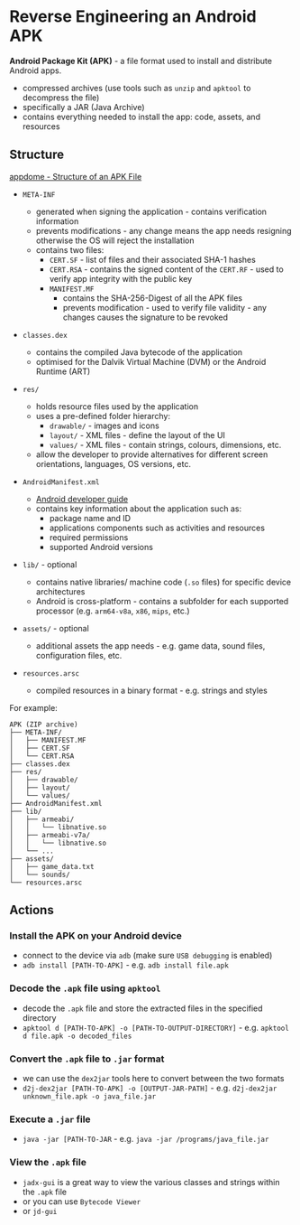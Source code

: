 # Reverse Engineering an Android APK

**Android Package Kit (APK)** - a file format used to install and distribute Android apps.
- compressed archives (use tools such as `unzip` and `apktool` to decompress the file)
- specifically a JAR (Java Archive)
- contains everything needed to install the app: code, assets, and resources

## Structure

[appdome - Structure of an APK File](https://www.appdome.com/how-to/devsecops-automation-mobile-cicd/appdome-basics/structure-of-an-android-app-binary-apk/)

- `META-INF`
  - generated when signing the application - contains verification information
  - prevents modifications - any change means the app needs resigning otherwise the OS will reject the installation
  - contains two files:
    - `CERT.SF` - list of files and their associated SHA-1 hashes
    - `CERT.RSA` - contains the signed content of the `CERT.RF` - used to verify app integrity with the public key
    - `MANIFEST.MF`
      - contains the SHA-256-Digest of all the APK files
      - prevents modification - used to verify file validity - any changes causes the signature to be revoked

- `classes.dex`
  - contains the compiled Java bytecode of the application
  - optimised for the Dalvik Virtual Machine (DVM) or the Android Runtime (ART) 

- `res/`
  - holds resource files used by the application
  - uses a pre-defined folder hierarchy:
    - `drawable/` - images and icons
    - `layout/` - XML files - define the layout of the UI
    - `values/` - XML files - contain strings, colours, dimensions, etc.
  - allow the developer to provide alternatives for different screen orientations, languages, OS versions, etc. 
  
- `AndroidManifest.xml`
  - [Android developer guide](https://developer.android.com/guide/topics/manifest/manifest-intro)
  - contains key information about the application such as:
    - package name and ID
    - applications components such as activities and resources
    - required permissions
    - supported Android versions

- `lib/` - optional
  -  contains native libraries/ machine code (`.so` files) for specific device architectures
  -  Android is cross-platform - contains a subfolder for each supported processor (e.g. `arm64-v8a`, `x86`, `mips`, etc.)

- `assets/` - optional
  - additional assets the app needs - e.g. game data, sound files, configuration files, etc. 

- `resources.arsc`
  - compiled resources in a binary format - e.g. strings and styles

For example:
```
APK (ZIP archive)
├── META-INF/
│   ├── MANIFEST.MF
│   ├── CERT.SF
│   └── CERT.RSA
├── classes.dex
├── res/
│   ├── drawable/
│   ├── layout/
│   └── values/
├── AndroidManifest.xml
├── lib/ 
│   ├── armeabi/ 
│   │   └── libnative.so
│   ├── armeabi-v7a/
│   │   └── libnative.so
│   └── ...
├── assets/
│   ├── game_data.txt
│   └── sounds/
└── resources.arsc
```

## Actions

### Install the APK on your Android device
- connect to the device via `adb` (make sure `USB debugging` is enabled)
- `adb install [PATH-TO-APK]` - e.g. `adb install file.apk`

### Decode the `.apk` file using `apktool`
- decode the `.apk` file and store the extracted files in the specified directory
- `apktool d [PATH-TO-APK] -o [PATH-TO-OUTPUT-DIRECTORY]` - e.g. `apktool d file.apk -o decoded_files`

### Convert the `.apk` file to `.jar` format
- we can use the `dex2jar` tools here to convert between the two formats
- `d2j-dex2jar [PATH-TO-APK] -o [OUTPUT-JAR-PATH]` - e.g. `d2j-dex2jar unknown_file.apk -o java_file.jar`

### Execute a `.jar` file
- `java -jar [PATH-TO-JAR` - e.g. `java -jar /programs/java_file.jar`

### View the `.apk` file
- `jadx-gui` is a great way to view the various classes and strings within the `.apk` file
- or you can use `Bytecode Viewer`
- or `jd-gui`
